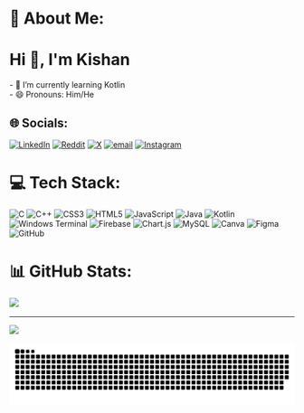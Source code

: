 # 💫 About Me:
<h1>Hi 👋, I'm Kishan</h1>
- 🌱 I’m currently learning Kotlin<br>
- 😄 Pronouns: Him/He

 

## 🌐 Socials:
[![LinkedIn](https://img.shields.io/badge/LinkedIn-%230077B5.svg?logo=linkedin&logoColor=white)]([https://www.linkedin.com/in/kishan-garhwal-122298331/](https://www.linkedin.com/in/kishan-garhwal-122298331/)) [![Reddit](https://img.shields.io/badge/Reddit-%23FF4500.svg?logo=Reddit&logoColor=white)](https://reddit.com/user/Clean_Flight_1971) [![X](https://img.shields.io/badge/X-black.svg?logo=X&logoColor=white)](https://x.com/kishan_garhwal) [![email](https://img.shields.io/badge/Email-D14836?logo=gmail&logoColor=white)](mailto:kishangarhwal@gmail.com) [![Instagram](https://img.shields.io/badge/Instagram-%23E4405F.svg?logo=Instagram&logoColor=white)](https://instagram.com/hy.kishan_) 

# 💻 Tech Stack:
![C](https://img.shields.io/badge/c-%2300599C.svg?style=for-the-badge&logo=c&logoColor=white) ![C++](https://img.shields.io/badge/c++-%2300599C.svg?style=for-the-badge&logo=c%2B%2B&logoColor=white) ![CSS3](https://img.shields.io/badge/css3-%231572B6.svg?style=for-the-badge&logo=css3&logoColor=white) ![HTML5](https://img.shields.io/badge/html5-%23E34F26.svg?style=for-the-badge&logo=html5&logoColor=white) ![JavaScript](https://img.shields.io/badge/javascript-%23323330.svg?style=for-the-badge&logo=javascript&logoColor=%23F7DF1E) ![Java](https://img.shields.io/badge/java-%23ED8B00.svg?style=for-the-badge&logo=openjdk&logoColor=white) ![Kotlin](https://img.shields.io/badge/kotlin-%237F52FF.svg?style=for-the-badge&logo=kotlin&logoColor=white) ![Windows Terminal](https://img.shields.io/badge/Windows%20Terminal-%234D4D4D.svg?style=for-the-badge&logo=windows-terminal&logoColor=white) ![Firebase](https://img.shields.io/badge/firebase-%23039BE5.svg?style=for-the-badge&logo=firebase) ![Chart.js](https://img.shields.io/badge/chart.js-F5788D.svg?style=for-the-badge&logo=chart.js&logoColor=white) ![MySQL](https://img.shields.io/badge/mysql-4479A1.svg?style=for-the-badge&logo=mysql&logoColor=white) ![Canva](https://img.shields.io/badge/Canva-%2300C4CC.svg?style=for-the-badge&logo=Canva&logoColor=white) ![Figma](https://img.shields.io/badge/figma-%23F24E1E.svg?style=for-the-badge&logo=figma&logoColor=white) ![GitHub](https://img.shields.io/badge/github-%23121011.svg?style=for-the-badge&logo=github&logoColor=white)
# 📊 GitHub Stats:
![](https://github-readme-stats.vercel.app/api/top-langs/?username=Kishan8548&theme=dark&hide_border=false&include_all_commits=true&count_private=true&layout=compact)

---
[![](https://visitcount.itsvg.in/api?id=Kishan8548&icon=0&color=0)](https://visitcount.itsvg.in)

<picture>
  <source media="(prefers-color-scheme: dark)" srcset="https://raw.githubusercontent.com/Kishan8548/Kishan8548/output/github-snake-dark.svg" />
  <source media="(prefers-color-scheme: light)" srcset="https://raw.githubusercontent.com/Kishan8548/Kishan8548/output/github-snake.svg" />
  <img alt="github-snake" src="https://raw.githubusercontent.com/Kishan8548/Kishan8548/output/github-snake.svg" />
</picture>

 
